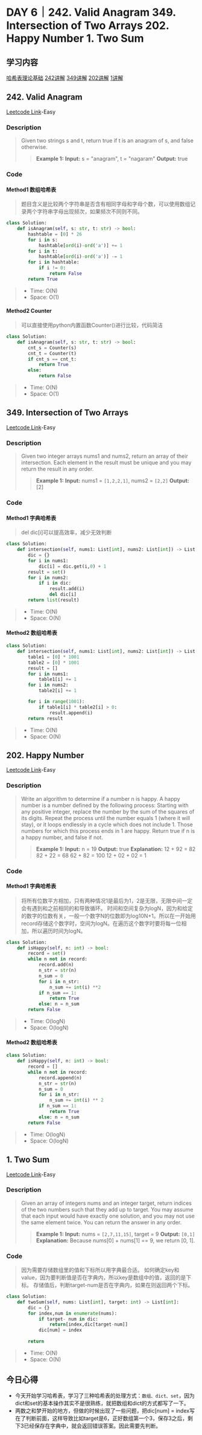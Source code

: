 # DAY 6｜242. Valid Anagram 349. Intersection of Two Arrays 202. Happy Number 1. Two Sum
## 学习内容
[哈希表理论基础](https://programmercarl.com/%E5%93%88%E5%B8%8C%E8%A1%A8%E7%90%86%E8%AE%BA%E5%9F%BA%E7%A1%80.html)
[242讲解](https://programmercarl.com/0242.%E6%9C%89%E6%95%88%E7%9A%84%E5%AD%97%E6%AF%8D%E5%BC%82%E4%BD%8D%E8%AF%8D.html)
[349讲解](https://programmercarl.com/0349.%E4%B8%A4%E4%B8%AA%E6%95%B0%E7%BB%84%E7%9A%84%E4%BA%A4%E9%9B%86.html)
[202讲解](https://programmercarl.com/0202.%E5%BF%AB%E4%B9%90%E6%95%B0.html)
[1讲解](https://programmercarl.com/0001.%E4%B8%A4%E6%95%B0%E4%B9%8B%E5%92%8C.html)
## 242. Valid Anagram
[Leetcode Link](https://leetcode.cn/problems/valid-anagram/description/)-Easy
### Description
>Given two strings s and t, return true if t is an anagram of s, and false otherwise.
>>**Example 1:**
>>**Input:** s = "anagram", t = "nagaram"
>>**Output:** true
### Code
#### Method1 数组哈希表
>题目含义是比较两个字符串是否含有相同字母和字母个数，可以使用数组记录两个字符串字母出现频次，如果频次不同则不同。
```python
class Solution:
    def isAnagram(self, s: str, t: str) -> bool:
        hashtable = [0] * 26
        for i in s:
            hashtable[ord(i)-ord('a')] += 1
        for i in t:
            hashtable[ord(i)-ord('a')] -= 1
        for i in hashtable:
            if i != 0:
                return False
        return True
```
> - Time: O(N)
> - Space: O(1)
#### Method2 Counter
>可以直接使用python内置函数Counter()进行比较，代码简洁
```python
class Solution:
    def isAnagram(self, s: str, t: str) -> bool:
        cnt_s = Counter(s)
        cnt_t = Counter(t)
        if cnt_s == cnt_t:
            return True
        else:
            return False
```
> - Time: O(N)
> - Space: O(1)
## 349. Intersection of Two Arrays
[Leetcode Link](https://leetcode.cn/problems/intersection-of-two-arrays/description/)-Easy
### Description
>Given two integer arrays nums1 and nums2, return an array of their intersection.
>Each element in the result must be unique and you may return the result in any order.
>>**Example 1:**
>>**Input:** nums1 = `[1,2,2,1]`, nums2 = `[2,2]`
>>**Output:** [2]
### Code
#### Method1 字典哈希表
>del dic[i]可以提高效率，减少无效判断
```python
class Solution:
    def intersection(self, nums1: List[int], nums2: List[int]) -> List[int]:
        dic = {}
        for i in nums1:
            dic[i] = dic.get(i,0) + 1
        result = set()
        for i in nums2:
            if i in dic:
                result.add(i)
                del dic[i]
        return list(result)
```
> - Time: O(N)
> - Space: O(N)
#### Method2 数组哈希表
```python
class Solution:
    def intersection(self, nums1: List[int], nums2: List[int]) -> List[int]:
        table1 = [0] * 1001
        table2 = [0] * 1001
        result = []
        for i in nums1:
            table1[i] += 1
        for i in nums2:
            table2[i] += 1

        for i in range(1001):
            if table1[i] * table2[i] > 0:
                result.append(i)
        return result
```
> - Time: O(N)
> - Space: O(N)
## 202. Happy Number
[Leetcode Link](https://leetcode.cn/problems/happy-number/description/)-Easy
### Description
>Write an algorithm to determine if a number n is happy.
>A happy number is a number defined by the following process:
>Starting with any positive integer, replace the number by the sum of the squares of its digits.
>Repeat the process until the number equals 1 (where it will stay), or it loops endlessly in a cycle which does not include 1.
>Those numbers for which this process ends in 1 are happy.
>Return true if n is a happy number, and false if not.
>>**Example 1:**
>>**Input:** n = 19
>>**Output:** true
>>**Explanation:**
>>12 + 92 = 82
>>82 + 22 = 68
>>62 + 82 = 100
>>12 + 02 + 02 = 1
### Code
#### Method1 字典哈希表
>将所有位数平方相加，只有两种情况1是最后为1，2是无限，无限中间一定会有遇到和之前相同的和导致循环。
>时间和空间复杂为logN，因为和给定的数字的位数有关，一般一个数字N的位数即为log10N+1。所以在一开始用record存储这个数字时，空间为logN。在遍历这个数字时要将每一位相加，所以遍历时间为logN。
```python
class Solution:
    def isHappy(self, n: int) -> bool:
        record = set()
        while n not in record:
            record.add(n)
            n_str = str(n)
            n_sum = 0
            for i in n_str:
                n_sum += int(i) **2
            if n_sum == 1:
                return True
            else: n = n_sum
        return False
```
> - Time: O(logN)
> - Space: O(logN)
#### Method2 数组哈希表
```python
class Solution:
    def isHappy(self, n: int) -> bool:
        record = []
        while n not in record:
            record.append(n)
            n_str = str(n)
            n_sum = 0
            for i in n_str:
                n_sum += int(i) ** 2
            if n_sum == 1:
                return True
            else: n = n_sum
        return False
```
> - Time: O(logN)
> - Space: O(logN)
## 1. Two Sum
[Leetcode Link](https://leetcode.cn/problems/two-sum/description/)-Easy
### Description
>Given an array of integers nums and an integer target, return indices of the two numbers such that they add up to target.
>You may assume that each input would have exactly one solution, and you may not use the same element twice.
>You can return the answer in any order.
>>**Example 1:**
>>**Input:** nums = `[2,7,11,15]`, target = 9
>>**Output:** `[0,1]`
>>**Explanation:** Because nums[0] + nums[1] == 9, we return [0, 1].
### Code
>因为需要存储数组里的值和下标所以用字典最合适。
>如何确定key和value，因为要判断值是否在字典内，所以key是数组中的值，返回的是下标。
>存储值后，判断target-num是否在字典内，如果在则返回两个下标。
```python
class Solution:
    def twoSum(self, nums: List[int], target: int) -> List[int]:
        dic = {}
        for index,num in enumerate(nums):
            if target- num in dic:
                return[index,dic[target-num]]
            dic[num] = index
            
        return 
```
> - Time: O(N)
> - Space: O(N)
## 今日心得
- 今天开始学习哈希表，学习了三种哈希表的处理方式：`数组、dict、set`，因为dict和set的基本操作其实不是很熟练，就把数组和dict的方式都写了一下。
- 两数之和梦开始的地方，但做的时候出现了一些问题，把dic[num] = index写在了判断前面，这样导致比如target是6，正好数组第一个3，保存3之后，剩下3已经保存在字典中，就会返回错误答案。因此需要先判断。
